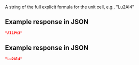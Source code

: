 A string of the full explicit formula for the unit cell, e.g., "Lu2Al4"







## Example response in JSON

```json
"Al1Pt3"
```

## Example response in JSON

```json
"Lu2Al4"
```

